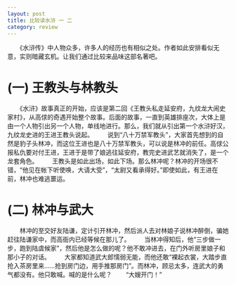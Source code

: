 ```yaml
---
layout: post
title: 比较读水浒 一 二
category: review
---
```


　　《水浒传》中人物众多，许多人的经历也有相似之处。作者如此安排看似无意，实则暗藏玄机。让我们通过比较来品味这部名著吧。

# (一) 王教头与林教头
　　《水浒》故事真正的开始，应该是第二回《王教头私走延安府，九纹龙大闹史家村》，从高俅的奇遇开始整个故事。后面的故事，一直到英雄排座次，大体上是由一个人物引出另一个人物，单线地进行。那么，我们就从引出第一个水浒好汉，九纹龙史进的王进王教头说起。
　　说到“八十万禁军教头”，大家首先想到的自然是豹子头林冲，而这位王进也是八十万禁军教头，可以说是林冲的前任。高俅公报私仇要对付王进，王进于是带了娘逃往延安府，教完史进武艺就消失了，是一个龙套角色。
　　王教头是如此出场，如此下场。那么林冲呢？林冲的开场很不错，“他见在帐下听使唤，大请大受”，“太尉又看承得好。”即使如此，有王进在前，林冲也难逃噩运。

# (二) 林冲与武大
　　林冲的至交好友陆谦，定计引开林冲，然后派人去对林娘子说林冲醉倒，骗她赶往陆谦家中，而高衙内已经等候在那儿了。
　　当林冲得知后，他“三步做一步，跑到陆虞候家”，然后他是怎么做的呢？他不敢冲进去，在门外听房里娘子和那小子的对话。
　　大家都知道武大郎懦弱无能，而他还敢“裸起衣裳，大踏步直抢入茶房里来……抢到房门边，用手推那房门”。而林冲，顾忌太多，连武大的勇气都没有。他只敢喊。喊的是什么呢？
　　“大嫂开门！”
